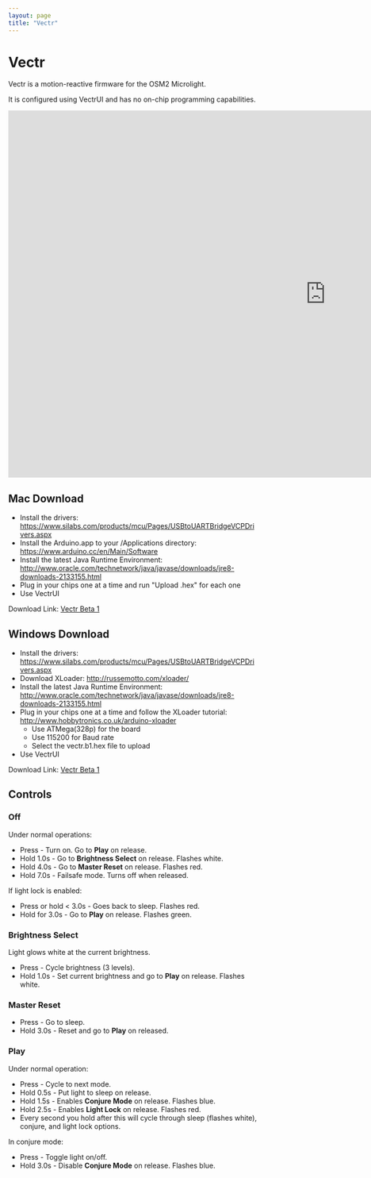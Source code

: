 ```yaml
---
layout: page
title: "Vectr"
---
```

# Vectr

Vectr is a motion-reactive firmware for the OSM2 Microlight.

It is configured using VectrUI and has no on-chip programming capabilities.

<iframe width="1280" height="740" src="https://www.youtube.com/embed/videoseries?list=PL2-rlIDsAnb5hCKwbkAIAeSQNEVPjpVWo" frameborder="0" allowfullscreen></iframe>


## Mac Download

* Install the drivers: https://www.silabs.com/products/mcu/Pages/USBtoUARTBridgeVCPDrivers.aspx
* Install the Arduino.app to your /Applications directory: https://www.arduino.cc/en/Main/Software
* Install the latest Java Runtime Environment: http://www.oracle.com/technetwork/java/javase/downloads/jre8-downloads-2133155.html
* Plug in your chips one at a time and run "Upload .hex" for each one
* Use VectrUI

Download Link: [Vectr Beta 1](/firmwares/Vectr%20Beta%201.dmg)


## Windows Download

* Install the drivers: https://www.silabs.com/products/mcu/Pages/USBtoUARTBridgeVCPDrivers.aspx
* Download XLoader: http://russemotto.com/xloader/
* Install the latest Java Runtime Environment: http://www.oracle.com/technetwork/java/javase/downloads/jre8-downloads-2133155.html
* Plug in your chips one at a time and follow the XLoader tutorial: http://www.hobbytronics.co.uk/arduino-xloader
  * Use ATMega(328p) for the board
  * Use 115200 for Baud rate
  * Select the vectr.b1.hex file to upload
* Use VectrUI

Download Link: [Vectr Beta 1](/firmwares/vectr.b1.zip)


## Controls

### Off

Under normal operations:

* Press - Turn on. Go to **Play** on release.
* Hold 1.0s - Go to **Brightness Select** on release. Flashes white.
* Hold 4.0s - Go to **Master Reset** on release. Flashes red.
* Hold 7.0s - Failsafe mode. Turns off when released.

If light lock is enabled:

* Press or hold < 3.0s - Goes back to sleep. Flashes red.
* Hold for 3.0s - Go to **Play** on release. Flashes green.

### Brightness Select

Light glows white at the current brightness.

* Press - Cycle brightness (3 levels).
* Hold 1.0s - Set current brightness and go to **Play** on release. Flashes white.

### Master Reset

* Press - Go to sleep.
* Hold 3.0s - Reset and go to **Play** on released.

### Play

Under normal operation:

* Press - Cycle to next mode.
* Hold 0.5s - Put light to sleep on release.
* Hold 1.5s - Enables **Conjure Mode** on release. Flashes blue.
* Hold 2.5s - Enables **Light Lock** on release. Flashes red.
* Every second you hold after this will cycle through sleep (flashes white), conjure, and light lock options.

In conjure mode:

* Press - Toggle light on/off.
* Hold 3.0s - Disable **Conjure Mode** on release. Flashes blue.

